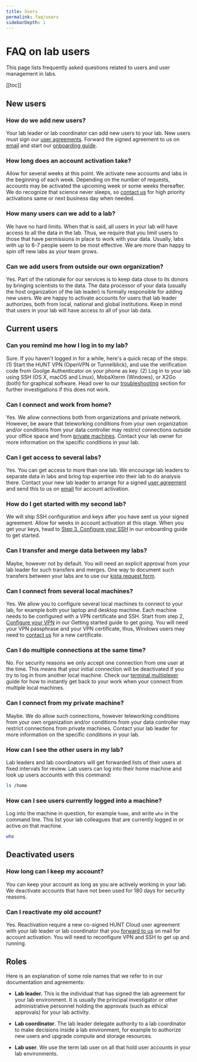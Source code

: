 ```yaml
---
title: Users
permalink: faq/users
sidebarDepth: 1
---
```


# FAQ on lab users

This page lists frequently asked questions related to users and user management in labs.

[[toc]]

## New users

### How do we add new users?

Your lab leader or lab coordinator can add new users to your lab. New users must sign our [user agreements](/about/agreements/#user-agreement). Forward the signed agreement to us on [email](/contact) and start our [onboarding guide](/getting-started).

### How long does an account activation take?

Allow for several weeks at this point. We activate new accounts and labs in the beginning of each week. Depending on the number of requests, accounts may be activated the upcoming week or some weeks thereafter. We do recognize that science never sleeps, so [contact us](/contact) for high priority activations same or next business day when needed.

### How many users can we add to a lab?

We have no hard limits. When that is said, all users in your lab will have access to all the data in the lab. Thus, we require that you limit users to those that have permissions in place to work with your data. Usually, labs with up to 6-7 people seem to be most effective. We are more than happy to spin off new labs as your team grows.

### Can we add users from outside our own organization?

Yes. Part of the rationale for our services is to keep data close to its donors by bringing scientists to the data. The data processor of your data (usually the host organization of the lab leader) is formally responsible for adding new users. We are happy to activate accounts for users that lab leader authorizes, both from local, national and global institutions. Keep in mind that users in your lab will have access to all of your lab data.

## Current users

### Can you remind me how I log in to my lab? 

Sure. If you haven't logged in for a while, here's a quick recap of the steps: (1) Start the HUNT VPN (OpenVPN or Tunnelblick), and use the verification code from Goolge Authenticator on your phone as key. (2) Log in to your lab using SSH (OS X, macOS and Linux), MobaXterm (Windows), or X2Go (both) for graphical software. Head over to our [troubleshooting](/troubleshooting/connection) section for further investigations if this does not work.

### Can I connect and work from home? 

Yes. We allow connections both from organizations and private network. However, be aware that teleworking conditions from your own organization and/or conditions from your data controller may restrict connections outside your office space and from [private machines](/faq/users/#can-i-connect-from-my-private-machine). Contact your lab owner for more information on the specific conditions in your lab.

### Can I get access to several labs? 

Yes. You can get access to more than one lab. We encourage lab leaders to separate data in labs and bring top expertise into their lab to do analysis there. Contact your new lab leader to arrange for a signed [user agreement](/about/agreements/) and send this to us on [email](/contact) for account activation.

### How do I get started with my second lab? 

We will ship SSH configuration and keys after you have sent us your signed agreement. Allow for weeks in account activation at this stage. When you get your keys, head to [Step 3. Configure your SSH](/getting-started/configure-ssh/) in our onboarding guide to get started.

### Can I transfer and merge data between my labs? 

Maybe, however not by default. You will need an explicit approval from your lab leader for such transfers and merges. One way to document such transfers between your labs are to use our [kista request form](/about/agreements/).

### Can I connect from several local machines? 

Yes. We allow you to configure several local machines to connect to your lab, for example both your laptop and desktop machine. Each machine needs to be configured with a VPN certificate and SSH. Start from step 2, [Configure your VPN](/getting-started/configure-vpn/) in our Getting started guide to get going. You will need your VPN passphrase and your VPN certificate, thus, Windows users may need to [contact us](/contact) for a new certificate.

### Can I do multiple connections at the same time?

No. For security reasons we only accept one connection from one user at the time. This means that your initial connection will be deactivated if you try to log in from another local machine. Check our [terminal multiplexer](/working-in-your-lab/technical-tools/terminal-multiplexers/) guide for how to instantly get back to your work when your connect from multiple local machines. 

### Can I connect from my private machine? 

Maybe. We do allow such connections, however teleworking conditions from your own organization and/or conditions from your data controller may restrict connections from private machines. Contact your lab leader for more information on the specific conditions in your lab.

### How can I see the other users in my lab?

Lab leaders and lab coordinators will get forwarded lists of their users at fixed intervals for review. Lab users can log into their home machine and look up users accounts with this command:

```bash
ls /home
```

### How can I see users currently logged into a machine?

Log into the machine in question, for example `home`, and write `who` in the command line. This list your lab colleagues that are currently logged in or active on that machine.

```bash
who
```

## Deactivated users

### How long can I keep my account? 

You can keep your account as long as you are actively working in your lab. We deactivate accounts that have not been used for 180 days for security reasons.

### Can I reactivate my old account?

Yes. Reactivation require a new co-signed HUNT Cloud user agreement with your lab leader or lab coordinator that you [forward to us](/contact) on mail for account activation. You will need to reconfigure VPN and SSH to get up and running.


## Roles

Here is an explanation of some role names that we refer to in our documentation and agreements: 

- **Lab leader.** This is the individual that has signed the lab agreement for your lab environment. It is usually the principal investigator or other administrative personnel holding the approvals (such as ethical approvals) for your lab activity.

- **Lab coordinator**. The lab leader delegate authority to a lab coordinator to make decisions inside a lab environment, for example to authorize new users and upgrade compute and storage resources.

- **Lab user**. We use the term lab user on all that hold user accounts in your lab environments.

